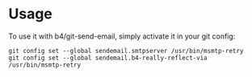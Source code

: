 # Usage

To use it with b4/git-send-email, simply activate it in your git config:

```
git config set --global sendemail.smtpserver /usr/bin/msmtp-retry
git config set --global sendemail.b4-really-reflect-via /usr/bin/msmtp-retry
```
